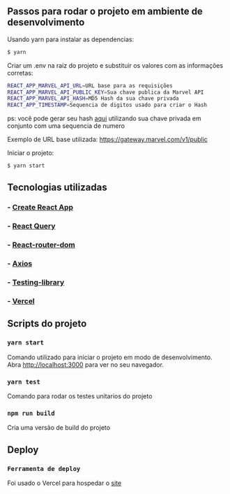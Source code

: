 ## Passos para rodar o projeto em ambiente de desenvolvimento

Usando yarn para instalar as dependencias:

```bash
$ yarn
```

Criar um .env na raiz do projeto e substituir os valores com as informações corretas:

```bash
REACT_APP_MARVEL_API_URL=URL base para as requisições
REACT_APP_MARVEL_API_PUBLIC_KEY=Sua chave publica da Marvel API
REACT_APP_MARVEL_API_HASH=MD5 Hash da sua chave privada
REACT_APP_TIMESTAMP=Sequencia de digitos usado para criar o Hash
```

ps: você pode gerar seu hash [aqui](https://www.md5hashgenerator.com/) utilizando sua chave privada em conjunto com uma sequencia de numero

Exemplo de URL base utilizada: https://gateway.marvel.com/v1/public

Iniciar o projeto:

```bash
$ yarn start
```

## Tecnologias utilizadas

### - [Create React App](https://github.com/facebook/create-react-app)

### - [React Query](https://react-query.tanstack.com/)

### - [React-router-dom](https://reactrouter.com/)

### - [Axios](https://github.com/axios/axios)

### - [Testing-library](https://github.com/testing-library/react-testing-library)

### - [Vercel](https://vercel.com/)

## Scripts do projeto

### `yarn start`

Comando utilizado para iniciar o projeto em modo de desenvolvimento.\
Abra [http://localhost:3000](http://localhost:3000) para ver no seu navegador.

### `yarn test`

Comando para rodar os testes unitarios do projeto

### `npm run build`

Cria uma versão de build do projeto

## Deploy

### `Ferramenta de deploy `

Foi usado o Vercel para hospedar o [site](https://luizalabs-challenge.vercel.app)
